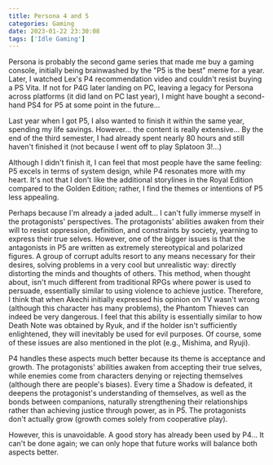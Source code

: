 ```yaml
---
title: Persona 4 and 5
categories: Gaming
date: 2023-01-22 23:30:08
tags: ['Idle Gaming']
---
```


Persona is probably the second game series that made me buy a gaming console, initially being brainwashed by the "P5 is the best" meme for a year. Later, I watched Lex's P4 recommendation video and couldn't resist buying a PS Vita. If not for P4G later landing on PC, leaving a legacy for Persona across platforms (it did land on PC last year), I might have bought a second-hand PS4 for P5 at some point in the future...

<!-- Summary -->
<!-- more -->

Last year when I got P5, I also wanted to finish it within the same year, spending my life savings. However... the content is really extensive... By the end of the third semester, I had already spent nearly 80 hours and still haven't finished it (not because I went off to play Splatoon 3!...)

Although I didn't finish it, I can feel that most people have the same feeling: P5 excels in terms of system design, while P4 resonates more with my heart. It's not that I don't like the additional storylines in the Royal Edition compared to the Golden Edition; rather, I find the themes or intentions of P5 less appealing.

Perhaps because I'm already a jaded adult... I can't fully immerse myself in the protagonists' perspectives. The protagonists' abilities awaken from their will to resist oppression, definition, and constraints by society, yearning to express their true selves. However, one of the bigger issues is that the antagonists in P5 are written as extremely stereotypical and polarized figures. A group of corrupt adults resort to any means necessary for their desires, solving problems in a very cool but unrealistic way: directly distorting the minds and thoughts of others. This method, when thought about, isn't much different from traditional RPGs where power is used to persuade, essentially similar to using violence to achieve justice. Therefore, I think that when Akechi initially expressed his opinion on TV wasn't wrong (although this character has many problems), the Phantom Thieves can indeed be very dangerous. I feel that this ability is essentially similar to how Death Note was obtained by Ryuk, and if the holder isn't sufficiently enlightened, they will inevitably be used for evil purposes. Of course, some of these issues are also mentioned in the plot (e.g., Mishima, and Ryuji).

P4 handles these aspects much better because its theme is acceptance and growth. The protagonists' abilities awaken from accepting their true selves, while enemies come from characters denying or rejecting themselves (although there are people's biases). Every time a Shadow is defeated, it deepens the protagonist's understanding of themselves, as well as the bonds between companions, naturally strengthening their relationships rather than achieving justice through power, as in P5. The protagonists don't actually grow (growth comes solely from cooperative play).

However, this is unavoidable. A good story has already been used by P4... It can't be done again; we can only hope that future works will balance both aspects better.
